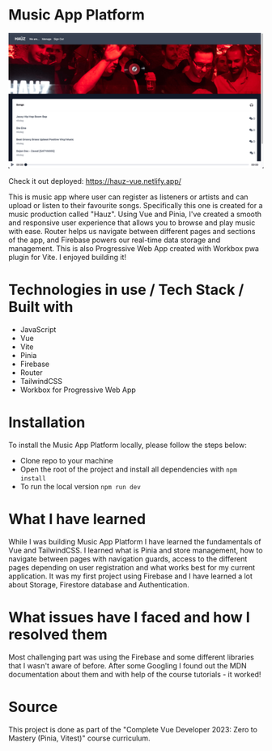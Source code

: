 # Music App Platform

![Music App Cover](https://github.com/nikolagp/music-app-vue/blob/master/public/assets/img/hauz-music-home.png?raw=true "Music App Cover")

Check it out deployed: https://hauz-vue.netlify.app/

This is music app where user can register as listeners or artists and can upload or listen to their favourite songs. Specifically this one is created for a music production called "Hauz". Using Vue and Pinia, I've created a smooth and responsive user experience that allows you to browse and play music with ease. Router helps us navigate between different pages and sections of the app, and Firebase powers our real-time data storage and management. This is also Progressive Web App created with Workbox pwa plugin for Vite. I enjoyed building it!

# Technologies in use / Tech Stack / Built with

  - JavaScript
  - Vue
  - Vite
  - Pinia
  - Firebase
  - Router
  - TailwindCSS
  - Workbox for Progressive Web App

# Installation

To install the Music App Platform locally, please follow the steps below:
  - Clone repo to your machine
  - Open the root of the project and install all dependencies with `npm install`
  - To run the local version `npm run dev`

# What I have learned

While I was building Music App Platform I have learned the fundamentals of Vue and TailwindCSS. I learned what is Pinia and store management, how to navigate between pages with navigation guards, access to the different pages depending on user registration and what works best for my current application. It was my first project using Firebase and I have learned a lot about Storage, Firestore database and Authentication.

# What issues have I faced and how I resolved them

Most challenging part was using the Firebase and some different libraries that I wasn't aware of before. After some Googling I found out the MDN documentation about them and with help of the course tutorials - it worked! 

# Source

This project is done as part of the "Complete Vue Developer 2023: Zero to Mastery (Pinia, Vitest)" course curriculum. 

